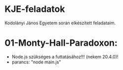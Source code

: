 ﻿# KJE-feladatok
Kodolányi János Egyetem során elkészített feladataim.
# 01-Monty-Hall-Paradoxon:
  - Node.js szükséges a futtatásához!!! (nekem 20.4.0)!
  - parancs: "node main.js"
